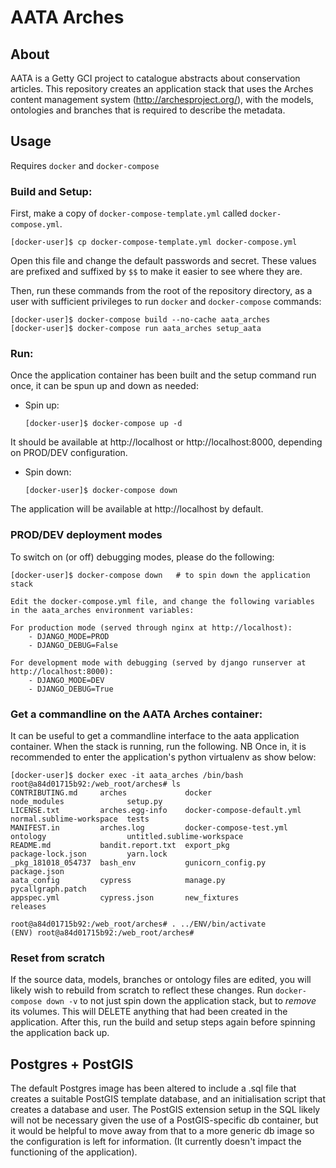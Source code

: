 # AATA Arches

## About

AATA is a Getty GCI project to catalogue abstracts about conservation articles. This repository creates an application stack that uses the Arches content management system (http://archesproject.org/), with the models, ontologies and branches that is required to describe the metadata.

## Usage

Requires `docker` and `docker-compose`

### Build and Setup:
First, make a copy of `docker-compose-template.yml` called `docker-compose.yml`.

    [docker-user]$ cp docker-compose-template.yml docker-compose.yml

Open this file and change the default passwords and secret. These values are prefixed and suffixed by `$$` to make it easier to see where they are.

Then, run these commands from the root of the repository directory, as a user with sufficient privileges to run `docker` and `docker-compose` commands:

    [docker-user]$ docker-compose build --no-cache aata_arches
    [docker-user]$ docker-compose run aata_arches setup_aata

### Run:
Once the application container has been built and the setup command run once, it can be spun up and down as needed:

- Spin up:

    `[docker-user]$ docker-compose up -d`

It should be available at http://localhost or http://localhost:8000, depending on PROD/DEV configuration.

- Spin down:

    `[docker-user]$ docker-compose down`

The application will be available at http://localhost by default.

### PROD/DEV deployment modes

To switch on (or off) debugging modes, please do the following:

    [docker-user]$ docker-compose down   # to spin down the application stack
    
    Edit the docker-compose.yml file, and change the following variables in the aata_arches environment variables:
    
    For production mode (served through nginx at http://localhost):
        - DJANGO_MODE=PROD
        - DJANGO_DEBUG=False
        
    For development mode with debugging (served by django runserver at http://localhost:8000):
        - DJANGO_MODE=DEV
        - DJANGO_DEBUG=True

### Get a commandline on the AATA Arches container:

It can be useful to get a commandline interface to the aata application container. When the stack is running, run the following. NB Once in, it is recommended to enter the application's python virtualenv as show below:

    [docker-user]$ docker exec -it aata_arches /bin/bash
    root@a84d01715b92:/web_root/arches# ls
    CONTRIBUTING.md     arches             docker                      node_modules              setup.py
    LICENSE.txt         arches.egg-info    docker-compose-default.yml  normal.sublime-workspace  tests
    MANIFEST.in         arches.log         docker-compose-test.yml     ontology                  untitled.sublime-workspace
    README.md           bandit.report.txt  export_pkg                  package-lock.json         yarn.lock
    _pkg_181018_054737  bash_env           gunicorn_config.py          package.json
    aata_config         cypress            manage.py                   pycallgraph.patch
    appspec.yml         cypress.json       new_fixtures                releases
    
    root@a84d01715b92:/web_root/arches# . ../ENV/bin/activate
    (ENV) root@a84d01715b92:/web_root/arches#

### Reset from scratch

If the source data, models, branches or ontology files are edited, you will likely wish to rebuild from scratch to reflect these changes. Run `docker-compose down -v` to not just spin down the application stack, but to *remove* its volumes. This will DELETE anything that had been created in the application. After this, run the build and setup steps again before spinning the application back up.

## Postgres + PostGIS

The default Postgres image has been altered to include a .sql file that creates a suitable PostGIS template database, and an initialisation script that creates a database and user. The PostGIS extension setup in the SQL likely will not be necessary given the use of a PostGIS-specific db container, but it would be helpful to move away from that to a more generic db image so the configuration is left for information. (It currently doesn't impact the functioning of the application).
